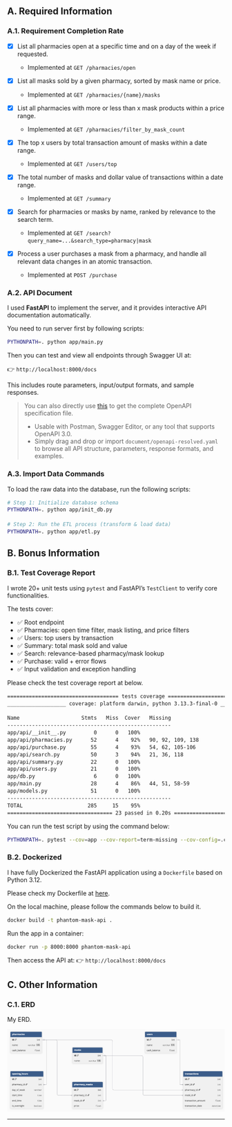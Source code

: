 ## A. Required Information
### A.1. Requirement Completion Rate

- [x] List all pharmacies open at a specific time and on a day of the week if requested.  
  - Implemented at `GET /pharmacies/open`
  
- [x] List all masks sold by a given pharmacy, sorted by mask name or price.  
  - Implemented at `GET /pharmacies/{name}/masks`
  
- [x] List all pharmacies with more or less than x mask products within a price range.  
  - Implemented at `GET /pharmacies/filter_by_mask_count`
  
- [x] The top x users by total transaction amount of masks within a date range.  
  - Implemented at `GET /users/top`
  
- [x] The total number of masks and dollar value of transactions within a date range.  
  - Implemented at `GET /summary`
  
- [x] Search for pharmacies or masks by name, ranked by relevance to the search term.  
  - Implemented at `GET /search?query_name=...&search_type=pharmacy|mask`
  
- [x] Process a user purchases a mask from a pharmacy, and handle all relevant data changes in an atomic transaction.  
  - Implemented at `POST /purchase`


### A.2. API Document

I used **FastAPI** to implement the server, and it provides interactive API documentation automatically.

You need to run server first by following scripts:
```bash
PYTHONPATH=. python app/main.py
```

Then you can test and view all endpoints through Swagger UI at:

👉 `http://localhost:8000/docs`

This includes route parameters, input/output formats, and sample responses.

> You can also directly use [this](./document/openapi-resolved.yaml) to get the complete OpenAPI specification file.
> 
> - Usable with Postman, Swagger Editor, or any tool that supports OpenAPI 3.0.
> - Simply drag and drop or import `document/openapi-resolved.yaml` to browse all API structure, parameters, response formats, and examples.


### A.3. Import Data Commands
To load the raw data into the database, run the following scripts:

```bash
# Step 1: Initialize database schema
PYTHONPATH=. python app/init_db.py

# Step 2: Run the ETL process (transform & load data)
PYTHONPATH=. python app/etl.py
```


## B. Bonus Information
### B.1. Test Coverage Report

I wrote 20+ unit tests using `pytest` and FastAPI’s `TestClient` to verify core functionalities.

The tests cover:
- ✅ Root endpoint
- ✅ Pharmacies: open time filter, mask listing, and price filters
- ✅ Users: top users by transaction
- ✅ Summary: total mask sold and value
- ✅ Search: relevance-based pharmacy/mask lookup
- ✅ Purchase: valid + error flows
- ✅ Input validation and exception handling

Please check the test coverage report at below.
```bash
==================================== tests coverage ====================================
___________________ coverage: platform darwin, python 3.13.3-final-0 ___________________

Name                    Stmts   Miss  Cover   Missing
-----------------------------------------------------
app/api/__init__.py         0      0   100%
app/api/pharmacies.py      52      4    92%   90, 92, 109, 138
app/api/purchase.py        55      4    93%   54, 62, 105-106
app/api/search.py          50      3    94%   21, 36, 118
app/api/summary.py         22      0   100%
app/api/users.py           21      0   100%
app/db.py                   6      0   100%
app/main.py                28      4    86%   44, 51, 58-59
app/models.py              51      0   100%
-----------------------------------------------------
TOTAL                     285     15    95%
================================== 23 passed in 0.20s ==================================
```

You can run the test script by using the command below:

```bash
PYTHONPATH=. pytest --cov=app --cov-report=term-missing --cov-config=.coveragerc
```


### B.2. Dockerized

I have fully Dockerized the FastAPI application using a `Dockerfile` based on Python 3.12.

Please check my Dockerfile at [here](./Dockerfile).

On the local machine, please follow the commands below to build it.
```bash
docker build -t phantom-mask-api .
```

Run the app in a container:
```bash
docker run -p 8000:8000 phantom-mask-api
```

Then access the API at:
👉 `http://localhost:8000/docs`


## C. Other Information

### C.1. ERD

My ERD.

![ERD](./img/ERD.png)

---
